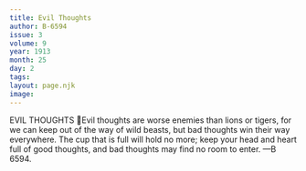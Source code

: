 ```yaml
---
title: Evil Thoughts
author: B-6594
issue: 3
volume: 9
year: 1913
month: 25
day: 2
tags:
layout: page.njk
image:
---
```

EVIL THOUGHTS Evil thoughts are worse enemies than lions or tigers, for we can keep out of the way of wild beasts, but bad thoughts win their way everywhere. The cup that is full will hold no more; keep your head and heart full of good thoughts, and bad thoughts may find no room to enter. —B 6594. 
